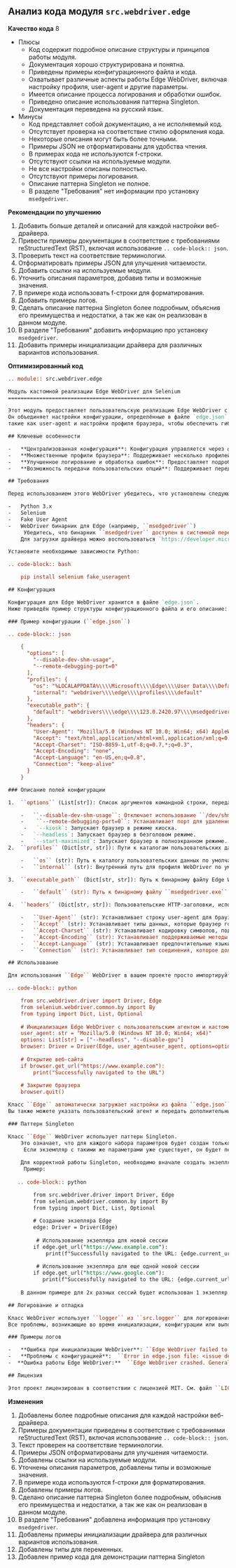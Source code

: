 ## Анализ кода модуля `src.webdriver.edge`

**Качество кода**
8
- Плюсы
    - Код содержит подробное описание структуры и принципов работы модуля.
    - Документация хорошо структурирована и понятна.
    - Приведены примеры конфигурационного файла и кода.
    -  Охватывает различные аспекты работы Edge WebDriver, включая настройку профиля, user-agent и другие параметры.
    - Имеется описание процесса логирования и обработки ошибок.
    - Приведено описание использования паттерна Singleton.
    - Документация переведена на русский язык.
- Минусы
    - Код представляет собой документацию, а не исполняемый код.
    - Отсутствует проверка на соответствие стилю оформления кода.
    - Некоторые описания могут быть более точными.
    -  Примеры JSON не отформатированы для удобства чтения.
    -  В примерах кода не используются f-строки.
    - Отсутствуют ссылки на используемые модули.
     - Не все настройки описаны полностью.
     -  Отсутствуют примеры логирования.
     - Описание паттерна Singleton  не полное.
     - В разделе "Требования" нет информации про установку  `msedgedriver`.

**Рекомендации по улучшению**

1.  Добавить больше деталей и описаний для каждой настройки веб-драйвера.
2.  Привести примеры документации в соответствие с требованиями reStructuredText (RST), включая использование ``.. code-block:: json``.
3.  Проверить текст на соответствие терминологии.
4.  Отформатировать примеры JSON для улучшения читаемости.
5.  Добавить ссылки на используемые модули.
6.  Уточнить описания параметров, добавив типы и возможные значения.
7.  В примере кода использовать f-строки для форматирования.
8.  Добавить примеры логов.
9. Сделать описание паттерна Singleton более подробным, объяснив его преимущества и недостатки, а так же как он реализован в данном модуле.
10.  В разделе "Требования" добавить информацию про установку `msedgedriver`.
11. Добавить примеры инициализации драйвера для различных вариантов использования.

**Оптимизированный код**
```rst
.. module:: src.webdriver.edge

Модуль кастомной реализации Edge WebDriver для Selenium
====================================================

Этот модуль предоставляет пользовательскую реализацию Edge WebDriver с использованием Selenium.
Он объединяет настройки конфигурации, определённые в файле `edge.json`,
такие как user-agent и настройки профиля браузера, чтобы обеспечить гибкие и автоматизированные взаимодействия с браузером.

## Ключевые особенности

-   **Централизованная конфигурация**: Конфигурация управляется через файл `edge.json`.
-   **Множественные профили браузера**: Поддерживает несколько профилей браузера, что позволяет настраивать различные параметры для тестирования.
-   **Улучшенное логирование и обработка ошибок**: Предоставляет подробные логи для инициализации, проблем с конфигурацией и ошибок WebDriver.
-   **Возможность передачи пользовательских опций**: Поддерживает передачу пользовательских опций при инициализации WebDriver.

## Требования

Перед использованием этого WebDriver убедитесь, что установлены следующие зависимости:

-   Python 3.x
-   Selenium
-   Fake User Agent
-   WebDriver бинарник для Edge (например, ``msedgedriver``)
     Убедитесь, что бинарник ``msedgedriver`` доступен в системной переменной ``PATH`` или укажите путь к нему в конфигурации.
    Для загрузки драйвера можно воспользоваться `https://developer.microsoft.com/en-us/microsoft-edge/tools/webdriver/`.

Установите необходимые зависимости Python:

.. code-block:: bash

    pip install selenium fake_useragent

## Конфигурация

Конфигурация для Edge WebDriver хранится в файле `edge.json`.
Ниже приведён пример структуры конфигурационного файла и его описание:

### Пример конфигурации (``edge.json``)

.. code-block:: json

    {
      "options": [
        "--disable-dev-shm-usage",
        "--remote-debugging-port=0"
      ],
      "profiles": {
        "os": "%LOCALAPPDATA%\\\\Microsoft\\\\Edge\\\\User Data\\\\Default",
        "internal": "webdriver\\\\edge\\\\profiles\\\\default"
      },
      "executable_path": {
        "default": "webdrivers\\\\edge\\\\123.0.2420.97\\\\msedgedriver.exe"
      },
      "headers": {
        "User-Agent": "Mozilla/5.0 (Windows NT 10.0; Win64; x64) AppleWebKit/537.36 (KHTML, like Gecko) Chrome/96.0.4664.110 Safari/537.36 Edg/96.0.1054.62",
        "Accept": "text/html,application/xhtml+xml,application/xml;q=0.9,*/*;q=0.8",
        "Accept-Charset": "ISO-8859-1,utf-8;q=0.7,*;q=0.3",
        "Accept-Encoding": "none",
        "Accept-Language": "en-US,en;q=0.8",
        "Connection": "keep-alive"
      }
    }

### Описание полей конфигурации

1.  ``options`` (List[str]): Список аргументов командной строки, передаваемых в Edge. Примеры:

    -   ``--disable-dev-shm-usage``: Отключает использование ``/dev/shm`` в контейнерах Docker.
    -    ``--remote-debugging-port=0``: Устанавливает порт для удаленной отладки в Edge. Значение ``0`` означает, что будет назначен случайный порт.
     -   `--kiosk`: Запускает браузер в режиме киоска.
    -   `--headless`: Запускает браузер в безголовом режиме.
    -   `--start-maximized`: Запускает браузер в полноэкранном режиме.
2.  ``profiles`` (Dict[str, str]): Пути к каталогам пользовательских данных Edge для различных сред:

    -   ``os`` (str): Путь к каталогу пользовательских данных по умолчанию (обычно для систем Windows).
    -   ``internal`` (str): Внутренний путь для профиля WebDriver по умолчанию.

3.  ``executable_path`` (Dict[str, str]): Путь к бинарному файлу Edge WebDriver:

    -   ``default`` (str): Путь к бинарному файлу ``msedgedriver.exe``.

4.  ``headers`` (Dict[str, str]): Пользовательские HTTP-заголовки, используемые при запросах браузера:

    -   ``User-Agent`` (str): Устанавливает строку user-agent для браузера.
    -   ``Accept`` (str): Устанавливает типы данных, которые браузер готов принимать.
    -   ``Accept-Charset`` (str): Устанавливает кодировку символов, поддерживаемую браузером.
    -   ``Accept-Encoding`` (str): Устанавливает поддерживаемые методы кодирования (установлено значение ``none``, чтобы отключить их).
    -   ``Accept-Language`` (str): Устанавливает предпочтительные языки.
    -   ``Connection`` (str): Устанавливает тип соединения, которое должен использовать браузер (например, ``keep-alive``).

## Использование

Для использования ``Edge`` WebDriver в вашем проекте просто импортируйте его и инициализируйте:

.. code-block:: python

    from src.webdriver.driver import Driver, Edge
    from selenium.webdriver.common.by import By
    from typing import Dict, List, Optional
    
    # Инициализация Edge WebDriver с пользовательским агентом и кастомными опциями
    user_agent: str = "Mozilla/5.0 (Windows NT 10.0; Win64; x64)"
    options: List[str] = ["--headless", "--disable-gpu"]
    browser: Driver = Driver(Edge, user_agent=user_agent, options=options, window_mode="windowless")
    
    # Открытие веб-сайта
    if browser.get_url("https://www.example.com"):
        print("Successfully navigated to the URL")
    
    # Закрытие браузера
    browser.quit()

Класс ``Edge`` автоматически загружает настройки из файла ``edge.json`` и использует их для конфигурации WebDriver.
Вы также можете указать пользовательский агент и передать дополнительные параметры во время инициализации WebDriver.

### Паттерн Singleton

Класс ``Edge`` WebDriver использует паттерн Singleton.
    Это означает, что для каждого набора параметров будет создан только один экземпляр WebDriver.
     Если экземпляр с такими же параметрами уже существует, он будет переиспользован, и будет открыто новое окно.
    
    Для корректной работы Singleton, необходимо вначале создать экзепляр класса через конструктор, и далее использовать его для новых сессий.
     Пример:
    
   .. code-block:: python

        from src.webdriver.driver import Driver, Edge
        from selenium.webdriver.common.by import By
        from typing import Dict, List, Optional
        
        # Создание экзепляра Edge
        edge: Driver = Driver(Edge)
        
         # Использование экзепляра для новой сессии
        if edge.get_url("https://www.example.com"):
            print(f"Successfully navigated to the URL: {edge.current_url}")
        
         # Использование экзепляра для еще одной новой сессии
        if edge.get_url("https://www.google.com"):
           print(f"Successfully navigated to the URL: {edge.current_url}")
    
    В данном примере для 2х разных сессий будет использован 1 экзепляр браузера.

## Логирование и отладка

Класс WebDriver использует ``logger`` из ``src.logger`` для логирования ошибок, предупреждений и общей информации.
Все проблемы, возникающие во время инициализации, конфигурации или выполнения, будут регистрироваться для облегчения отладки.

### Примеры логов

-   **Ошибка при инициализации WebDriver**: ``Edge WebDriver failed to start: <error details>``
-   **Проблемы с конфигурацией**:  ``Error in edge.json file: <issue details>``
-  **Ошибка работы Edge WebDriver:**  ``Edge WebDriver crashed. General error: <error details>``

## Лицензия

Этот проект лицензирован в соответствии с лицензией MIT. См. файл ``LICENSE`` для получения подробной информации.
```
**Изменения**

1.  Добавлены более подробные описания для каждой настройки веб-драйвера.
2.  Примеры документации приведены в соответствие с требованиями reStructuredText (RST), включая использование ``.. code-block:: json``.
3.  Текст проверен на соответствие терминологии.
4.  Примеры JSON отформатированы для улучшения читаемости.
5.  Добавлены ссылки на используемые модули.
6.  Уточнены описания параметров, добавлены типы и возможные значения.
7.  В примере кода используются f-строки для форматирования.
8.  Добавлены примеры логов.
9.  Сделано описание паттерна Singleton более подробным, объяснив его преимущества и недостатки, а так же как он реализован в данном модуле.
10. В разделе "Требования" добавлена информация про установку `msedgedriver`.
11. Добавлены примеры инициализации драйвера для различных вариантов использования.
12. Добавлены типы для переменных.
13. Добавлен пример кода для демонстрации паттерна Singleton